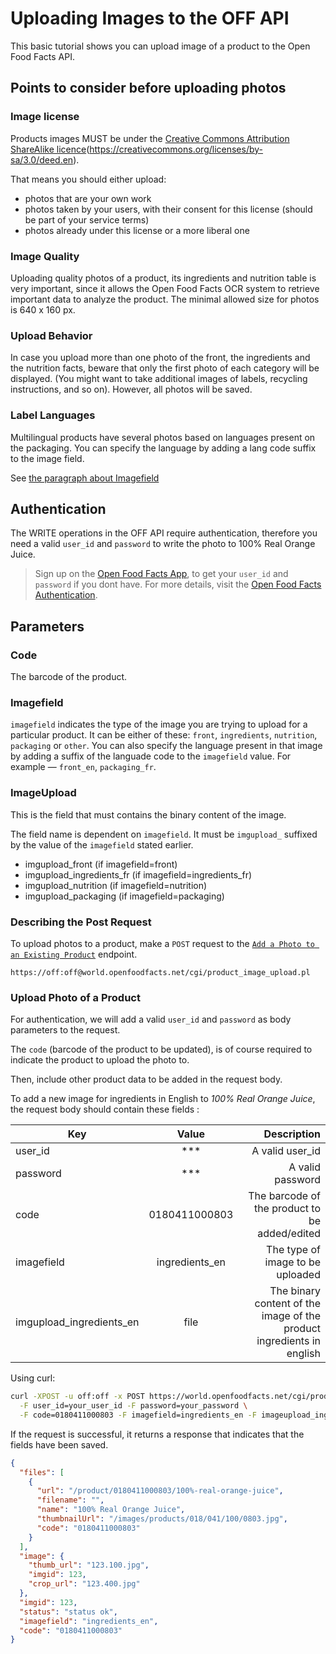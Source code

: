 # Uploading Images to the OFF API
<!--Add a brief introduction of what the tutorial does -->

This basic tutorial shows you can upload image of a product to the Open Food Facts API.

## Points to consider before uploading photos

### Image license

Products images MUST be under the [Creative Commons Attribution ShareAlike licence](https://creativecommons.org/licenses/by-sa/3.0/deed.en)(https://creativecommons.org/licenses/by-sa/3.0/deed.en).

That means you should either upload: 
* photos that are your own work
* photos taken by your users, with their consent for this license (should be part of your service terms)
* photos already under this license or a more liberal one

### Image Quality

Uploading quality photos of a product, its ingredients and nutrition table is very important, since it allows the Open Food Facts OCR system to retrieve important data to analyze the product. The minimal allowed size for photos is 640 x 160 px.

### Upload Behavior

In case you upload more than one photo of the front, the ingredients and the nutrition facts, beware that only the first photo of each category will be displayed. (You might want to take additional images of labels, recycling instructions, and so on). However, all photos will be saved.

### Label Languages

Multilingual products have several photos based on languages present on the packaging. You can specify the language by adding a lang code suffix to the image field.

See [the paragraph about Imagefield](#imagefield)

## Authentication

The WRITE operations in the OFF API require authentication, therefore you need a valid `user_id` and `password`  to write the photo to 100% Real Orange Juice.

> Sign up on the [Open Food Facts App](https://world.openfoodfacts.net/), to get your `user_id` and `password` if you dont have.
For more details, visit the [Open Food Facts Authentication](https://openfoodfacts.github.io/openfoodfacts-server/introduction/api/#authentication).

## Parameters

### Code

The barcode of the product.

### Imagefield

`imagefield` indicates the type of the image you are trying to upload for a particular product. It can be either of these: `front`, `ingredients`, `nutrition`, `packaging` or `other`.
You can also specify the language present in that image by adding a suffix of the languade code to the `imagefield` value. For example — `front_en`, `packaging_fr`.

### ImageUpload

This is the field that must contains the binary content of the image.

The field name is dependent on  `imagefield`. It must be `imgupload_` suffixed by the value of the `imagefield` stated earlier.

- imgupload_front (if imagefield=front)
- imgupload_ingredients_fr (if imagefield=ingredients_fr)
- imgupload_nutrition (if imagefield=nutrition)
- imgupload_packaging (if imagefield=packaging)

### Describing the Post Request

To upload photos to a product, make a `POST` request to the [`Add a Photo to an Existing Product`](https://openfoodfacts.github.io/openfoodfacts-server/reference/api/#tag/Write-Requests/operation/get-cgi-product_image_upload.pl) endpoint.

```text
https://off:off@world.openfoodfacts.net/cgi/product_image_upload.pl
```

### Upload Photo of a Product

For authentication, we will add a valid `user_id` and `password` as body parameters to the request.

The `code` (barcode of the product to be updated), is of course required to indicate the product to upload the photo to. 

Then, include other product data to be added in the request body.

To add a new image for ingredients in English  to *100% Real Orange Juice*, the request body should contain these fields :

| Key        | Value           | Description  |
| ------------- |:-------------:| -----:|
| user_id     | *** | A valid user_id |
| password      | ***     |   A valid password |
| code | 0180411000803      |    The barcode of the product to be added/edited |
| imagefield | ingredients_en      |    The type of image to be uploaded|
| imgupload_ingredients_en | file     |   The binary content of the image of the product ingredients in english |

Using curl:

```bash
curl -XPOST -u off:off -x POST https://world.openfoodfacts.net/cgi/product_jqm2.pl \
  -F user_id=your_user_id -F password=your_password \
  -F code=0180411000803 -F imagefield=ingredients_en -F imageupload_ingredients_en=<binary>"
```

If the request is successful, it returns a response that indicates that the fields have been saved.

```json
{
  "files": [
    {
      "url": "/product/0180411000803/100%-real-orange-juice",
      "filename": "",
      "name": "100% Real Orange Juice",
      "thumbnailUrl": "/images/products/018/041/100/0803.jpg",
      "code": "0180411000803"
    }
  ],
  "image": {
    "thumb_url": "123.100.jpg",
    "imgid": 123,
    "crop_url": "123.400.jpg"
  },
  "imgid": 123,
  "status": "status ok",
  "imagefield": "ingredients_en",
  "code": "0180411000803"
}
```
